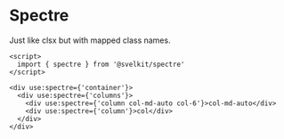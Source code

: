 # Spectre

Just like clsx but with mapped class names.

```example
<script>
  import { spectre } from '@svelkit/spectre'
</script>

<div use:spectre={'container'}>
  <div use:spectre={'columns'}>
    <div use:spectre={'column col-md-auto col-6'}>col-md-auto</div>
    <div use:spectre={'column'}>col</div>
  </div>
</div>
```

